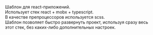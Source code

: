 Шаблон для react-приложений. \
Использует стек react + mobx + typescript. \
В качестве препроцессоров используется scss. \
Шаблон позволяет быстро развернуть проект, используя сразу весь этот стек, без каких-либо дополнительных настроек.
